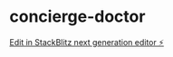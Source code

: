 # concierge-doctor

[Edit in StackBlitz next generation editor ⚡️](https://stackblitz.com/~/github.com/fzkhan19/concierge-doctor)